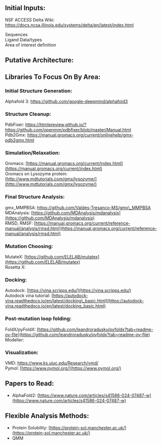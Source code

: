 ## Initial Inputs:
NSF ACCESS Delta Wiki: https://docs.ncsa.illinois.edu/systems/delta/en/latest/index.html

Sequences  
Ligand Data/types  
Area of interest definition

## Putative Architecture:

## Libraries To Focus On By Area:

### Initial Structure Generation:

Alphafold 3: https://github.com/google-deepmind/alphafold3

### Structure Cleanup:

PdbFixer: https://htmlpreview.github.io/?https://github.com/openmm/pdbfixer/blob/master/Manual.html  
Pdb2Gmx: https://manual.gromacs.org/current/onlinehelp/gmx-pdb2gmx.html

### Simulation/Relaxation:

Gromacs: [https://manual.gromacs.org/current/index.html](https://manual.gromacs.org/current/index.html)  
Gromacs on Lysozyme protein: [http://www.mdtutorials.com/gmx/lysozyme/](http://www.mdtutorials.com/gmx/lysozyme/)

### Final Structure Analysis:

gmx\_MMPBSA: https://github.com/Valdes-Tresanco-MS/gmx\_MMPBSA  
MDAnalysis: [https://github.com/MDAnalysis/mdanalysis](https://github.com/MDAnalysis/mdanalysis)  
RMSD, RMSF: [https://manual.gromacs.org/current/reference-manual/analysis/rmsd.html](https://manual.gromacs.org/current/reference-manual/analysis/rmsd.html)

### Mutation Choosing:

MutateX: [https://github.com/ELELAB/mutatex](https://github.com/ELELAB/mutatex)  
Rosetta X: 

### Docking:

Autodock: [https://vina.scripps.edu/](https://vina.scripps.edu/)  
Autodock vina tutorial: [https://autodock-vina.readthedocs.io/en/latest/docking\_basic.html](https://autodock-vina.readthedocs.io/en/latest/docking_basic.html)

### Post-mutation loop folding:

FoldX/pyFoldX: [https://github.com/leandroradusky/pyfoldx?tab=readme-ov-file](https://github.com/leandroradusky/pyfoldx?tab=readme-ov-file)  
Modeller: 

### Visualization:

VMD: https://www.ks.uiuc.edu/Research/vmd/  
Pymol: [https://www.pymol.org/](https://www.pymol.org/)

## Papers to Read: 

- AlphaFold2: [https://www.nature.com/articles/s41586-024-07487-w](https://www.nature.com/articles/s41586-024-07487-w)

## Flexible Analysis Methods:

- Protein Solubility: [https://protein-sol.manchester.ac.uk/](https://protein-sol.manchester.ac.uk/)  
- QMM

